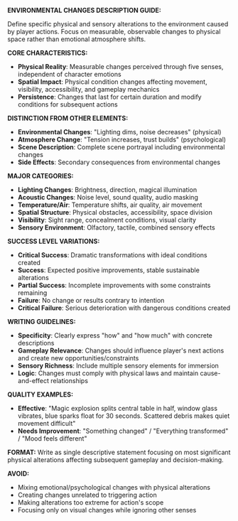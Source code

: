 **ENVIRONMENTAL CHANGES DESCRIPTION GUIDE:**

Define specific physical and sensory alterations to the environment caused by player actions. Focus on measurable, observable changes to physical space rather than emotional atmosphere shifts.

**CORE CHARACTERISTICS:**
- **Physical Reality**: Measurable changes perceived through five senses, independent of character emotions
- **Spatial Impact**: Physical condition changes affecting movement, visibility, accessibility, and gameplay mechanics
- **Persistence**: Changes that last for certain duration and modify conditions for subsequent actions

**DISTINCTION FROM OTHER ELEMENTS:**
- **Environmental Changes**: "Lighting dims, noise decreases" (physical)
- **Atmosphere Change**: "Tension increases, trust builds" (psychological)
- **Scene Description**: Complete scene portrayal including environmental changes
- **Side Effects**: Secondary consequences from environmental changes

**MAJOR CATEGORIES:**
- **Lighting Changes**: Brightness, direction, magical illumination
- **Acoustic Changes**: Noise level, sound quality, audio masking
- **Temperature/Air**: Temperature shifts, air quality, air movement
- **Spatial Structure**: Physical obstacles, accessibility, space division
- **Visibility**: Sight range, concealment conditions, visual clarity
- **Sensory Environment**: Olfactory, tactile, combined sensory effects

**SUCCESS LEVEL VARIATIONS:**
- **Critical Success**: Dramatic transformations with ideal conditions created
- **Success**: Expected positive improvements, stable sustainable alterations
- **Partial Success**: Incomplete improvements with some constraints remaining
- **Failure**: No change or results contrary to intention
- **Critical Failure**: Serious deterioration with dangerous conditions created

**WRITING GUIDELINES:**
- **Specificity**: Clearly express "how" and "how much" with concrete descriptions
- **Gameplay Relevance**: Changes should influence player's next actions and create new opportunities/constraints
- **Sensory Richness**: Include multiple sensory elements for immersion
- **Logic**: Changes must comply with physical laws and maintain cause-and-effect relationships

**QUALITY EXAMPLES:**
- **Effective**: "Magic explosion splits central table in half, window glass vibrates, blue sparks float for 30 seconds. Scattered debris makes quiet movement difficult"
- **Needs Improvement**: "Something changed" / "Everything transformed" / "Mood feels different"

**FORMAT:**
Write as single descriptive statement focusing on most significant physical alterations affecting subsequent gameplay and decision-making.

**AVOID:**
- Mixing emotional/psychological changes with physical alterations
- Creating changes unrelated to triggering action
- Making alterations too extreme for action's scope
- Focusing only on visual changes while ignoring other senses